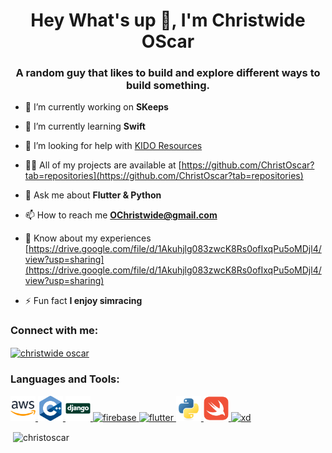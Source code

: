 <h1 align="center">Hey What's up 👋, I'm Christwide OScar</h1>
<h3 align="center">A random guy that likes to build and explore different ways to build something.</h3>

- 🔭 I’m currently working on **SKeeps**

- 🌱 I’m currently learning **Swift**

- 🤝 I’m looking for help with [KIDO Resources](https://github.com/ChristOscar/KidoResources)

- 👨‍💻 All of my projects are available at [https://github.com/ChristOscar?tab=repositories](https://github.com/ChristOscar?tab=repositories)

- 💬 Ask me about **Flutter & Python**

- 📫 How to reach me **OChristwide@gmail.com**

- 📄 Know about my experiences [https://drive.google.com/file/d/1Akuhjlg083zwcK8Rs0ofIxqPu5oMDjl4/view?usp=sharing](https://drive.google.com/file/d/1Akuhjlg083zwcK8Rs0ofIxqPu5oMDjl4/view?usp=sharing)

- ⚡ Fun fact **I enjoy simracing**

<h3 align="left">Connect with me:</h3>
<p align="left">
<a href="https://www.youtube.com/c/christwide oscar" target="blank"><img align="center" src="https://raw.githubusercontent.com/rahuldkjain/github-profile-readme-generator/neutral-icons/src/images/icons/Social/youtube.svg" alt="christwide oscar" height="30" width="40" /></a>
</p>

<h3 align="left">Languages and Tools:</h3>
<p align="left"> <a href="https://aws.amazon.com" target="_blank"> <img src="https://raw.githubusercontent.com/devicons/devicon/master/icons/amazonwebservices/amazonwebservices-original-wordmark.svg" alt="aws" width="40" height="40"/> </a> <a href="https://www.w3schools.com/cpp/" target="_blank"> <img src="https://raw.githubusercontent.com/devicons/devicon/master/icons/cplusplus/cplusplus-original.svg" alt="cplusplus" width="40" height="40"/> </a> <a href="https://www.djangoproject.com/" target="_blank"> <img src="https://raw.githubusercontent.com/devicons/devicon/master/icons/django/django-original.svg" alt="django" width="40" height="40"/> </a> <a href="https://firebase.google.com/" target="_blank"> <img src="https://www.vectorlogo.zone/logos/firebase/firebase-icon.svg" alt="firebase" width="40" height="40"/> </a> <a href="https://flutter.dev" target="_blank"> <img src="https://www.vectorlogo.zone/logos/flutterio/flutterio-icon.svg" alt="flutter" width="40" height="40"/> </a> <a href="https://www.python.org" target="_blank"> <img src="https://raw.githubusercontent.com/devicons/devicon/master/icons/python/python-original.svg" alt="python" width="40" height="40"/> </a> <a href="https://developer.apple.com/swift/" target="_blank"> <img src="https://raw.githubusercontent.com/devicons/devicon/master/icons/swift/swift-original.svg" alt="swift" width="40" height="40"/> </a> <a href="https://www.adobe.com/products/xd.html" target="_blank"> <img src="https://cdn.worldvectorlogo.com/logos/adobe-xd.svg" alt="xd" width="40" height="40"/> </a> </p>

<p>&nbsp;<img align="center" src="https://github-readme-stats.vercel.app/api?username=christoscar&show_icons=true&locale=en" alt="christoscar" /></p>
